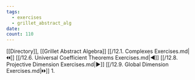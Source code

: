 ```yaml
---
tags:
  - exercises
  - grillet_abstract_alg
date:
count: 110
---
```

[[Directory]], [[Grillet Abstract Algebra]]
[[/12.1. Complexes Exercises.md|🞀🞀]] [[/12.6. Universal Coefficient Theorems Exercises.md|◀]] [[/12.8. Projective Dimension Exercises.md|▶]] [[/12.9. Global Dimension Exercises.md|🞂🞂]]
1. 